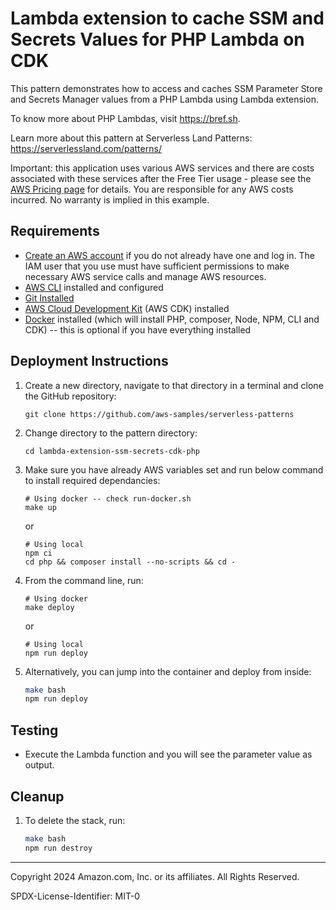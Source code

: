 # Lambda extension to cache SSM and Secrets Values for PHP Lambda on CDK

This pattern demonstrates how to access and caches SSM Parameter Store and Secrets Manager values from a PHP Lambda using 
Lambda extension.

To know more about PHP Lambdas, visit https://bref.sh.

Learn more about this pattern at Serverless Land Patterns: https://serverlessland.com/patterns/

Important: this application uses various AWS services and there are costs associated with these services after the Free 
Tier usage - please see the [AWS Pricing page](https://aws.amazon.com/pricing/) for details. You are responsible for any AWS costs incurred. No 
warranty is implied in this example.

## Requirements

* [Create an AWS account](https://portal.aws.amazon.com/gp/aws/developer/registration/index.html) if you do not already have one and log in. The IAM user that you use must have sufficient permissions to make necessary AWS service calls and manage AWS resources.
* [AWS CLI](https://docs.aws.amazon.com/cli/latest/userguide/install-cliv2.html) installed and configured
* [Git Installed](https://git-scm.com/book/en/v2/Getting-Started-Installing-Git)
* [AWS Cloud Development Kit](https://docs.aws.amazon.com/cdk/latest/guide/cli.html) (AWS CDK) installed
* [Docker](https://docs.docker.com/engine/install/) installed (which will install PHP, composer, Node, NPM, CLI and CDK) -- this is optional if you have everything installed

## Deployment Instructions

1. Create a new directory, navigate to that directory in a terminal and clone the GitHub repository:
    ``` 
    git clone https://github.com/aws-samples/serverless-patterns
    ```
1. Change directory to the pattern directory:
    ```
    cd lambda-extension-ssm-secrets-cdk-php
    ```
1. Make sure you have already AWS variables set and run below command to install required dependancies:
   ```shell
   # Using docker -- check run-docker.sh
   make up
   ```
   or
   ```shell
   # Using local
   npm ci
   cd php && composer install --no-scripts && cd -
   ```
1. From the command line, run:
   ```shell
   # Using docker
   make deploy
   ```
   or
   ```shell
   # Using local
   npm run deploy
   ```
1. Alternatively, you can jump into the container and deploy from inside:
   ```sh
   make bash
   npm run deploy
   ```

## Testing

* Execute the Lambda function and you will see the parameter value as output.

## Cleanup
 
1. To delete the stack, run:
    ```bash
    make bash
    npm run destroy
    ```
----
Copyright 2024 Amazon.com, Inc. or its affiliates. All Rights Reserved.

SPDX-License-Identifier: MIT-0
